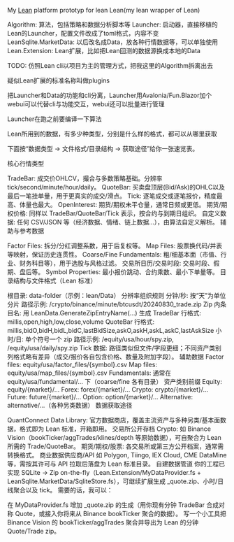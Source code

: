 My [Lean](https://github.com/QuantConnect/Lean) platform prototyp for lean Lean(my lean wrapper of Lean)

Algorithm: 算法，包括策略和数据分析脚本等
Launcher: 启动器，直接移植的Lean的Launcher，配置文件改成了toml格式，内容不变
LeanSqlite.MarketData: 以后改名成Data，放各种行情数据等，可以单独使用
Lean.Extension: Lean扩展，比如把Lean回测的数据源换成本地的Data


TODO:
仿照Lean cli以项目为主的管理方式，把我这里的Algorithm拆离出去

疑似Lean扩展的标准名称叫做plugins

把Launcher和Data的功能和cli分离，Launcher用Avalonia/Fun.Blazor加个webui可以代替cli与功能交互，webui还可以批量进行管理

Launcher在跑之前要编译一下算法

Lean所用到的数据，有多少种类型，分别是什么样的格式，都可以从哪里获取


下面按“数据类型 → 文件格式/目录结构 → 获取途径”给你一张速览表。

核心行情类型

TradeBar: 成交价OHLCV，撮合与多数策略基础。分辨率 tick/second/minute/hour/daily。
QuoteBar: 买卖盘顶层(Bid/Ask)的OHLC以及最后一笔挂单量，用于更真实的成交/滑点。
Tick: 逐笔成交或逐笔报价，精度最高、体量也最大。
OpenInterest: 期货/期权未平仓量，通常日频或更低。
期货/期权价格: 同样以 TradeBar/QuoteBar/Tick 表示，按合约与到期日组织。
自定义数据: 任何 CSV/JSON 等（经济数据、情绪、链上数据…），由算法自定义解析。
辅助与参考数据

Factor Files: 拆分/分红调整系数，用于后复权等。
Map Files: 股票换代码/并表等映射，保证历史连贯性。
Coarse/Fine Fundamentals: 粗/细基本面（市值、行业、财务科目等），用于选股与风格过滤。
交易所日历/交易时段: 交易时段、假期、盘后等。
Symbol Properties: 最小报价跳动、合约乘数、最小下单量等。
目录结构与文件格式（Lean 标准）

根目录: data-folder（示例：lean/Data）
分辨率组织规则
分钟/秒: 按“天”为单位分片
路径示例: /crypto/binance/minute/btcusdt/20240830_trade.zip
Zip 内条目名: 用 LeanData.GenerateZipEntryName(...) 生成
TradeBar 行格式: millis,open,high,low,close,volume
QuoteBar 行格式: millis,bidO,bidH,bidL,bidC,lastBidSize,askO,askH,askL,askC,lastAskSize
小时/日: 单个符号一个 zip
路径示例: /equity/usa/hour/spy.zip, /equity/usa/daily/spy.zip
Tick 数据: 路径类似但文件/字段更细；不同资产类别列格式略有差异（成交/报价各自包含价格、数量及附加字段）。
辅助数据
Factor files: equity/usa/factor_files/{symbol}.csv
Map files: equity/usa/map_files/{symbol}.csv
Fundamentals: 通常在 equity/usa/fundamental/... 下（coarse/fine 各有目录）
资产类别前缀
Equity: equity/{market}/...
Forex: forex/{market}/...
Crypto: crypto/{market}/...
Future: future/{market}/...
Option: option/{market}/...
Alternative: alternative/...（各种另类数据）
数据获取途径

QuantConnect Data Library: 官方数据商店，覆盖主流资产与多种另类/基本面数据，格式即为 Lean 标准，开箱即用。
交易所公开存档
Crypto: 如 Binance Vision（bookTicker/aggTrades/klines/depth 等原始数据），可自聚合为 Lean 所需的 Trade/QuoteBar。
期货/期权/股票: 各交易所或第三方公开档案，通常需转换格式。
商业数据供应商/API
如 Polygon, Tiingo, IEX Cloud, CME DataMine 等，需按其许可与 API 拉取后落盘为 Lean 标准目录。
自建数据管道
你的工程已实现 SQLite → Zip on-the-fly（Lean.Extension/MyDataProvider.fs + LeanSqlite.MarketData/SqliteStore.fs），可继续扩展生成 _quote.zip、小时/日线聚合以及 tick。
需要的话，我可以：

在 MyDataProvider.fs 增加 _quote.zip 的生成（用你现有分钟 TradeBar 合成对称 Quote，或接入你将来从 Binance bookTicker 聚合的数据）。
写一个小工具把 Binance Vision 的 bookTicker/aggTrades 聚合并导出为 Lean 的分钟 Quote/Trade zip。